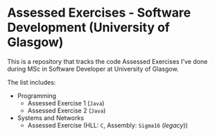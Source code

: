 # Assessed Exercises - Software Development (University of Glasgow)

This is a repository that tracks the code Assessed Exercises I've done during MSc in Software Developer at University of Glasgow.

The list includes:

* Programming
  * Assessed Exercise 1 (`Java`)
  * Assessed Exercise 2 (`Java`)
* Systems and Networks
  * Assessed Exercise (HLL: `C`, Assembly: `Sigma16` (*legacy*))